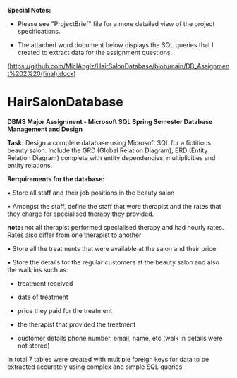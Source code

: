 <strong>Special Notes:</strong>

- Please see "ProjectBrief" file for a more detailed view of the project specifications.

- The attached word document below displays the SQL queries that I created to extract data for the assignment questions.  

(https://github.com/MiclAnglz/HairSalonDatabase/blob/main/DB_Assignment%202%20(final).docx) 

# HairSalonDatabase
<strong>DBMS Major Assignment - Microsoft SQL 
Spring Semester
Database Management and Design</strong>

<strong>Task:</strong>
Design a complete database using Microsoft SQL for a fictitious beauty salon. Include the GRD (Global Relation Diagram), ERD (Entity Relation Diagram)
complete with entity dependencies, multiplicities and entity relations.

<strong>Rerquirements for the database:</strong>

• Store all staff and their job positions in the beauty salon

• Amongst the staff, define the staff that were therapist and the rates that
they charge for specialised therapy they provided. 

<strong>note: </strong>not all therapist
performed specialised therapy and had hourly rates. Rates also differ from
one therapist to another

• Store all the treatments that were available at the salon and their price

• Store the details for the regular customers at the beauty salon and also the
walk ins such as:

  - treatment received
  
  - date of treatment
  
  - price they paid for the treatment
  
  - the therapist that provided the treatment
  
  - customer details phone number, email, name, etc (walk in details
were not stored)

In total 7 tables were created with multiple foreign keys for data to be
extracted accurately using complex and simple SQL queries.
